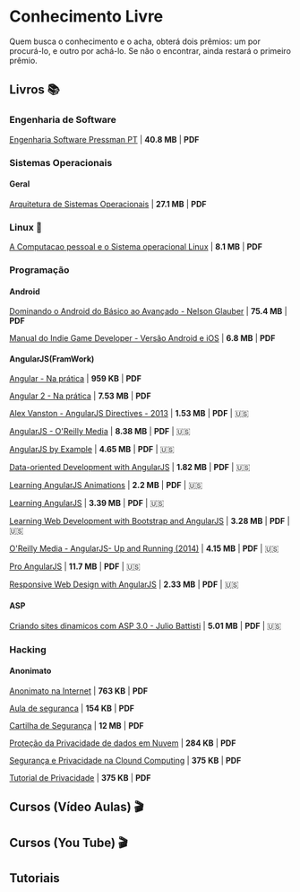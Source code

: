 # Conhecimento Livre
Quem busca o conhecimento e o acha, obterá dois prêmios: um por procurá-lo, e outro por achá-lo. Se não o encontrar, ainda restará o primeiro prêmio.

## Livros  :books:

### Engenharia de Software
[Engenharia Software Pressman PT](https://mega.nz/#F!yV8zTIQT!cthkqa0OrutTw6SGgTw9Jg) | **40.8 MB** | **PDF**



### Sistemas Operacionais

#### Geral
[Arquitetura de Sistemas Operacionais](https://mega.nz/#F!XIcQmaxJ!NDR0pH8764ree5Y1FngTPw) | **27.1 MB** | **PDF**



### Linux :penguin:
[A Computacao pessoal e o Sistema operacional Linux](https://mega.nz/#F!WUUwmJjQ!SSqFB0guH9QSHJh_VFcIyA) | **8.1 MB** | **PDF**



### Programação

#### Android
[Dominando o Android do Básico ao Avançado - Nelson Glauber](https://cloud.mail.ru/public/D6zB/9oczG7Xwd) | **75.4 MB** | **PDF**

[Manual do Indie Game Developer - Versão Android e iOS](https://cloud.mail.ru/public/4VpM/BdUZSB8qQ) | **6.8 MB** | **PDF**



#### AngularJS(FramWork)
[Angular - Na prática](https://cloud.mail.ru/public/8gdD/Ta7RfAeSV) | **959 KB** | **PDF**

[Angular 2 - Na prática](https://cloud.mail.ru/public/NKc1/vdpWQr1HZ) | **7.53 MB** | **PDF**

[Alex Vanston - AngularJS Directives - 2013](https://cloud.mail.ru/public/B3hn/nZGfJdvQL) | **1.53 MB** | **PDF** | :us:

[AngularJS - O'Reilly Media](https://cloud.mail.ru/public/FJfj/BZkWdYa44) | **8.38 MB** | **PDF** | :us:

[AngularJS by Example](https://cloud.mail.ru/public/GvTD/rRu541Y3w) | **4.65 MB** | **PDF** | :us:

[Data-oriented Development with AngularJS](https://cloud.mail.ru/public/3cw7/FRwQVofx3) | **1.82 MB** | **PDF** | :us:

[Learning AngularJS Animations](https://cloud.mail.ru/public/Juoo/hXi7d6ZKp) | **2.2 MB** | **PDF** | :us:

[Learning AngularJS](https://cloud.mail.ru/public/62hF/5L21jMuxJ) | **3.39 MB** | **PDF** | :us:

[Learning Web Development with Bootstrap and AngularJS](https://cloud.mail.ru/public/EMLq/AmwWopKVg) | **3.28 MB** | **PDF** | :us:

[O'Reilly Media - AngularJS- Up and Running (2014)](https://cloud.mail.ru/public/Kksw/8rgM2eKVn) | **4.15 MB** | **PDF** | :us:

[Pro AngularJS](https://cloud.mail.ru/public/FKXJ/keBSxDWkA) | **11.7 MB** | **PDF** | :us:

[Responsive Web Design with AngularJS](https://cloud.mail.ru/public/EHCf/9redKrMos) | **2.33 MB** | **PDF** | :us:



#### ASP
[Criando sites dinamicos com ASP 3.0 - Julio Battisti](https://cloud.mail.ru/public/Hpax/e17hPrLVf) | **5.01 MB** | **PDF** | :us:



### Hacking

#### Anonimato
[Anonimato na Internet](https://cloud.mail.ru/public/KmCv/S8npjSr5T) | **763 KB** | **PDF**

[Aula de seguranca](https://cloud.mail.ru/public/2pE4/uck2nhbBo) | **154 KB** | **PDF**

[Cartilha de Segurança](https://cloud.mail.ru/public/H9ko/wyFdqhgQk) | **12 MB** | **PDF**

[Proteção da Privacidade de dados em Nuvem](https://cloud.mail.ru/public/4c1N/Nm3Fqb8WK) | **284 KB** | **PDF**

[Segurança e Privacidade na Clound Computing](https://cloud.mail.ru/public/ABZq/vyeCtxX3Z) | **375 KB** | **PDF**

[Tutorial de Privacidade](https://cloud.mail.ru/public/N8vL/eJDrKjqGX) | **375 KB** | **PDF**





## Cursos (Vídeo Aulas) :clapper:

## Cursos (You Tube) :clapper:

## Tutoriais